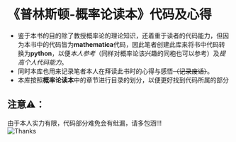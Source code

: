 # 《普林斯顿-概率论读本》代码及心得
- 鉴于本书的目的除了教授概率论的理论知识，还着重于读者的代码能力，但因为本书中的代码皆为**mathematica**代码，因此笔者创建此库来将书中代码转换为**python**，以便*本人参考*（同样对概率论该兴趣的同袍也可以参考）及*提高个人代码能力*。  
- 同时本库也用来记录笔者本人在拜读此书时的心得与感悟<del>（记录废话）</del>。
- 本库按照**概率论读本**中的章节进行目录的划分，以便更好找到代码所属的部分
## 注意⚠️：
由于本人实力有限，代码部分难免会有纰漏，请多包涵!!!  
![Thanks](https://www.qqlqq.com/userfiles/images/cidian/img/x/304604.jpg)
